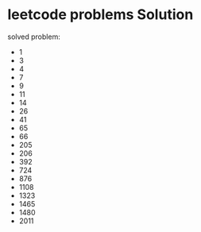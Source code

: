 # leetcode problems Solution

solved problem:
- 1
- 3
- 4
- 7
- 9
- 11
- 14
- 26
- 41
- 65
- 66
- 205
- 206
- 392
- 724
- 876
- 1108
- 1323
- 1465
- 1480
- 2011
